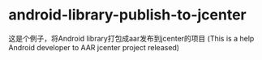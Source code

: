 # android-library-publish-to-jcenter
这是个例子，将Android library打包成aar发布到jcenter的项目 (This is a help Android developer to AAR jcenter project released)
